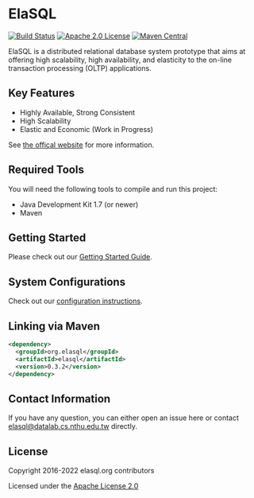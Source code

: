 # ElaSQL

[![Build Status](https://travis-ci.org/elasql/elasql.svg?branch=master)](https://travis-ci.org/elasql/elasql)
[![Apache 2.0 License](https://img.shields.io/badge/license-apache%202.0-orange.svg)](https://www.apache.org/licenses/LICENSE-2.0)
[![Maven Central](https://img.shields.io/maven-central/v/org.elasql/elasql.svg)](https://maven-badges.herokuapp.com/maven-central/org.elasql/elasql)

ElaSQL is a distributed relational database system prototype that aims at offering high scalability, high availability, and elasticity to the on-line transaction processing (OLTP) applications.

## Key Features

- Highly Available, Strong Consistent
- High Scalability
- Elastic and Economic (Work in Progress)

See [the offical website](http://www.elasql.org/) for more information.

## Required Tools

You will need the following tools to compile and run this project:

- Java Development Kit 1.7 (or newer)
- Maven

## Getting Started

Please check out our [Getting Started Guide](https://github.com/elasql/documentation/blob/master/doc/getting_started.pdf).

## System Configurations

Check out our [configuration instructions](doc/configurations.md).

## Linking via Maven

```xml
<dependency>
  <groupId>org.elasql</groupId>
  <artifactId>elasql</artifactId>
  <version>0.3.2</version>
</dependency>
```

## Contact Information

If you have any question, you can either open an issue here or contact [elasql@datalab.cs.nthu.edu.tw](elasql@datalab.cs.nthu.edu.tw) directly.

## License

Copyright 2016-2022 elasql.org contributors

Licensed under the [Apache License 2.0](LICENSE)
